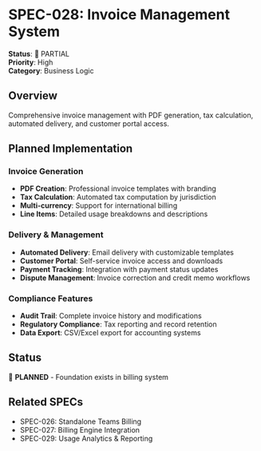 # SPEC-028: Invoice Management System

**Status**: 🔄 PARTIAL  
**Priority**: High  
**Category**: Business Logic  

## Overview

Comprehensive invoice management with PDF generation, tax calculation, automated delivery, and customer portal access.

## Planned Implementation

### Invoice Generation
- **PDF Creation**: Professional invoice templates with branding
- **Tax Calculation**: Automated tax computation by jurisdiction
- **Multi-currency**: Support for international billing
- **Line Items**: Detailed usage breakdowns and descriptions

### Delivery & Management
- **Automated Delivery**: Email delivery with customizable templates
- **Customer Portal**: Self-service invoice access and downloads
- **Payment Tracking**: Integration with payment status updates
- **Dispute Management**: Invoice correction and credit memo workflows

### Compliance Features
- **Audit Trail**: Complete invoice history and modifications
- **Regulatory Compliance**: Tax reporting and record retention
- **Data Export**: CSV/Excel export for accounting systems

## Status

🔄 **PLANNED** - Foundation exists in billing system

## Related SPECs

- SPEC-026: Standalone Teams Billing
- SPEC-027: Billing Engine Integration
- SPEC-029: Usage Analytics & Reporting
